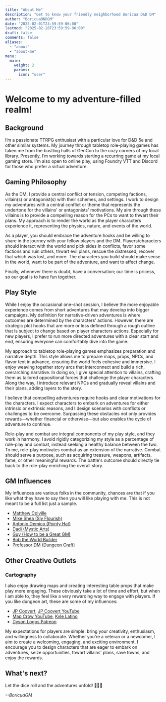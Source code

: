 ```yaml
---
title: "About Me"
description: "Get to know your friendly neighborhood Boricua D&D GM"
author: "BoricuaDNDGM"
date: "2025-02-01T23:59:59-06:00"
lastmod: "2025-02-28T23:59:59-06:00"
draft: false
comments: false
aliases:
  - "about"
  - "about-me"
menu:
  main:
    weight: 2
    params:
      icon: "user"
---
```


# Welcome to my adventure-filled realm!

## Background

I’m a passionate TTRPG enthusiast with a particular love for D&D 5e and other similar systems.
My journey through tabletop role-playing games has taken me from the bustling halls of GenCon to the cozy corners of my local library.
Presently, I’m working towards starting a recurring game at my local gaming store.
I'm also open to online play, using Foundry VTT and Discord for those who prefer a virtual adventure.

## Gaming Philosophy

As the DM, I provide a central conflict or tension, competing factions, villain(s) or antagonist(s) with their schemes, and settings.
I work to design my adventures with a central conflict or theme that represents the undertone for the villains' or antagonists' motivations.
My aim through these villains is to provide a compelling reason for the PCs to want to thwart their plans.
My approach is to render the world as the player characters experience it, representing the physics, nature, and events of the world.

As a player, you should embrace the adventure hooks and be willing to share in the journey with your fellow players and the DM.
Players/characters should interact with the world and pick sides in conflicts, favor some factions and ruin others, thwart evil plans, rescue the distressed, recover that which was lost, and more.
The characters you build should make sense in the world, want to be part of the adventure, and want to affect change.

Finally, whenever there is doubt, have a conversation; our time is pricess, so our goal is to have fun together.

## Play Style

While I enjoy the occasional one-shot session, I believe the more enjoyable experience comes from short adventures that may develop into bigger campaigns.
My definition for narrative-driven adventures is where outcomes are determined by the characters' actions.
However, there are strategic plot hooks that are more or less defined through a rough outline that is subject to change based on player characters actions.
Especially for new players, I prefer to run more directed adventures with a clear start and end, ensuring everyone can comfortably dive into the game.

My approach to tabletop role-playing games emphasizes preparation and narrative depth.
This style allows me to prepare maps, props, NPCs, and flavor text in advance, ensuring the world feels cohesive and immersive.
I enjoy weaving together story arcs that interconnect and build a rich, overarching narrative.
In doing so, I give special attention to villains, crafting them as tailored oppositional forces that challenge the player characters.
Along the way, I introduce relevant NPCs and gradually reveal villains and their plans, adding layers to the story.

I believe that compelling adventures require hooks and clear motivations for the characters.
I expect characters to embark on adventures for either intrinsic or extrinsic reasons, and I design scenarios with conflicts or challenges to be overcome.
Surpassing these obstacles not only provides rewards—whether financial or otherwise—but also enables the cycle of adventure to continue.

Role-play and combat are integral components of my play style, and they work in harmony.
I avoid rigidly categorizing my style as a percentage of role-play and combat, instead seeking a healthy balance between the two.
To me, role-play motivates combat as an extension of the narrative.
Combat should serve a purpose, such as acquiring treasure, weapons, artifacts, fame, or other meaningful rewards.
The battle's outcome should directly tie back to the role-play enriching the overall story.

## GM Influences

My influences are various folks in the community, chances are that if you like what they have to say then you will like playing with me.
This is not meant to be a full list just a sample.

- [Matthew Colville](https://youtube.com/playlist?list=PLlUk42GiU2guNzWBzxn7hs8MaV7ELLCP_&si=hHlv9SFYQeWnnv6w)
- [Mike Shea (Sly Flourish)](https://slyflourish.com/)
- [Antonio Demico (Pointy Hat)](https://www.youtube.com/@pointyhatstudios)
- [Dadi (Mystic Arts)](https://www.youtube.com/@Mystic-Arts-DM)
- [Guy (How to be a Great GM)](https://www.greatgamemaster.com/dm/about-us/)
- [Bob the World Builder](https://www.youtube.com/@BobWorldBuilder)
- [Professor DM (Dungeon Craft)](www.youtube.com/@DUNGEONCRAFT1)

## Other Creative Outlets

### Cartography

I also enjoy drawing maps and creating interesting table props that make play more engaging.
These obviously take a lot of time and effort, but when I am able to, they feel like a very rewarding way to engage with players.
If you like dungeon art, these are some of my influences:

- [JP Coovert](https://www.jpcoovert.com/), [JP Coovert YouTube](https://www.youtube.com/@JPCoovert)
- [Map Crow YouTube](https://www.youtube.com/c/MapCrow), [Kyle Latino](https://www.kylelatino.com)
- [Dyson Logos Patreon](https://www.patreon.com/dysonlogos)

My expectations for players are simple: bring your creativity, enthusiasm, and willingness to collaborate.
Whether you’re a veteran or a newcomer, I aim to create a welcoming, engaging, and exciting environment.
I encourage you to design characters that are eager to embark on adventures, seize opportunities, thwart villains' plans, save towns, and enjoy the rewards.

## What's next?

Let the dice roll and the adventures unfold! 🚀🎲📜

*--BoricuaGM*
